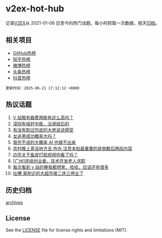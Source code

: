 # v2ex-hot-hub

 记录[V2EX](https://www.v2ex.com/)从 2021-01-06 日至今的热门话题。每小时抓取一次数据，按天[归档](archives)。
 
 ## 相关项目

- [GitHub热榜](https://github.com/lonnyzhang423/github-hot-hub)
- [知乎热榜](https://github.com/lonnyzhang423/zhihu-hot-hub)
- [微博热榜](https://github.com/lonnyzhang423/weibo-hot-hub)
- [头条热榜](https://github.com/lonnyzhang423/toutiao-hot-hub)
- [抖音热榜](https://github.com/lonnyzhang423/douyin-hot-hub)


 `更新时间：2025-06-21 17:12:12 +0800`

## 热议话题

1. [V 站服务器费用能有这么高吗？](https://www.v2ex.com/t/1139988)
1. [深圳有啥好中医，治肾结石的](https://www.v2ex.com/t/1139983)
1. [有没有割过包皮的大佬说说感受](https://www.v2ex.com/t/1140073)
1. [女追男成功概率大吗？](https://www.v2ex.com/t/1140058)
1. [我完不成的大概率 AI 也做不出来](https://www.v2ex.com/t/1140068)
1. [农村晚上真没地方去 咋办 注意本贴最重要的是倒数后两段内容](https://www.v2ex.com/t/1140028)
1. [边亮关于鱼皮打脸视频你看了吗？](https://www.v2ex.com/t/1139975)
1. [[广州]连续创业者，技术开发老人求职](https://www.v2ex.com/t/1139997)
1. [每次看到 v 站的梗我都想笑，哈哈，应该还有很多](https://www.v2ex.com/t/1140105)
1. [吐槽 家附近的大超市接二连三停业了](https://www.v2ex.com/t/1140021)

## 历史归档

[archives](archives)

## License

See the [LICENSE](LICENSE) file for license rights and limitations (MIT).
